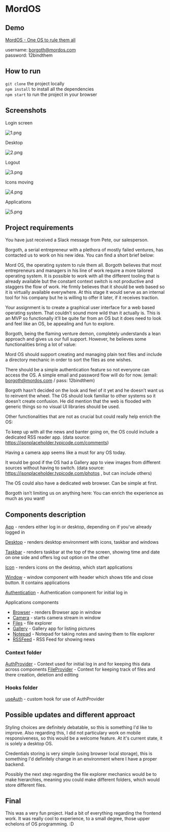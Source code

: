 # MordOS


## Demo 
[MordOS - One OS to rule them all](https://eclectic-elf-55163d.netlify.app/)

username: borgoth@mordos.com  
password: 12bindthem

## How to run
`git clone` the project locally  
`npm install` to install all the dependencies  
`npm start` to run the project in your browser

## Screenshots

Login screen

![1.png](https://raw.githubusercontent.com/balsa-asanovic/mord-os/master/src/Screenshots/1.png)

Desktop

![2.png](https://raw.githubusercontent.com/balsa-asanovic/mord-os/master/src/Screenshots/2.png)

Logout

![3.png](https://raw.githubusercontent.com/balsa-asanovic/mord-os/master/src/Screenshots/3.png)

Icons moving

![4.png](https://raw.githubusercontent.com/balsa-asanovic/mord-os/master/src/Screenshots/4.png)

Applications

![5.png](https://raw.githubusercontent.com/balsa-asanovic/mord-os/master/src/Screenshots/5.png)

## Project requirements

You have just received a Slack message from Pete, our salesperson.

Borgoth, a serial entrepreneur with a plethora of mostly failed ventures, has contacted us to work on
his new idea. You can find a short brief below:

Mord OS, the operating system to rule them all. Borgoth believes that most entrepreneurs and
managers in his line of work require a more tailored operating system. It is possible to work with all the
different tooling that is already available but the constant context switch is not productive and
staggers the flow of work. He firmly believes that it should be web based so it is virtually available
everywhere. At this stage it would serve as an internal tool for his company but he is willing to offer it
later, if it receives traction.

Your assignment is to create a graphical user interface for a web based operating system. That couldnʼt
sound more wild than it actually is. This is an MVP so functionally itʼll be quite far from an OS but it
does need to look and feel like an OS, be appealing and fun to explore.

Borgoth, being the flaming venture demon, completely understands a lean approach and gives us our
full support. However, he believes some functionalities bring a lot of value:

Mord OS should support creating and managing plain text files and include a directory mechanic in
order to sort the files as one wishes.

There should be a simple authentication feature so not everyone can access the OS. A simple email
and password flow will do for now. (email: borgoth@mordos.com / pass: 12bindthem)

Borgoth hasnʼt decided on the look and feel of it yet and he doesnʼt want us to reinvent the wheel. The
OS should look familiar to other systems so it doesnʼt create confusion. He did mention that the web
is flooded with generic things so no visual UI libraries should be used.

Other functionalities that are not as crucial but could really help enrich the OS:

To keep up with all the news and banter going on, the OS could include a dedicated RSS reader app.
(data source: https://jsonplaceholder.typicode.com/comments)

Having a camera app seems like a must for any OS today.

It would be good if the OS had a Gallery app to view images from different sources without having to
switch. (data source: https://jsonplaceholder.typicode.com/photos , but can include others)

The OS could also have a dedicated web browser. Can be simple at first.

Borgoth isnʼt limiting us on anything here:
You can enrich the experience as much as you want!

## Components description

[App](https://github.com/balsa-asanovic/mord-os/blob/master/src/App.js) - renders either log in or desktop, depending on if you've already logged in

[Desktop](https://github.com/balsa-asanovic/mord-os/blob/master/src/components/Desktop/Desktop.js) - renders desktop environment with icons, taskbar and windows

[Taskbar](https://github.com/balsa-asanovic/mord-os/blob/master/src/components/Taskbar/Taskbar.js) - renders taskbar at the top of the screen, showing time and date on one side and offers log out option on the other

[Icon](https://github.com/balsa-asanovic/mord-os/blob/master/src/components/Icon/Icon.js) - renders icons on the desktop, which start applications

[Window](https://github.com/balsa-asanovic/mord-os/blob/master/src/components/Window/Window.js) - window component with header which shows title and close button. It contains applications

[Authentication](https://github.com/balsa-asanovic/mord-os/blob/master/src/components/Authentication/Authentication.js) - Authentication component for initial log in

Applications components

- [Browser](https://github.com/balsa-asanovic/mord-os/blob/master/src/components/Applications/Browser/Browser.js) - renders Browser app in window
- [Camera](https://github.com/balsa-asanovic/mord-os/blob/master/src/components/Applications/Camera/Camera.js) - starts camera stream in window
- [Files](https://github.com/balsa-asanovic/mord-os/blob/master/src/components/Applications/Files/Files.js) - file explorer
- [Gallery](https://github.com/balsa-asanovic/mord-os/blob/master/src/components/Applications/Gallery/Gallery.js) - Gallery app for listing pictures
- [Notepad](https://github.com/balsa-asanovic/mord-os/blob/master/src/components/Applications/Notepad/Notepad.js) - Notepad for taking notes and saving them to file explorer
- [RSSFeed](https://github.com/balsa-asanovic/mord-os/blob/master/src/components/Applications/RssFeed/RssFeed.js) - RSS Feed for showing news

### Context folder

[AuthProvider](https://github.com/balsa-asanovic/mord-os/blob/master/src/context/AuthProvider.js) - Context used for initial log in and for keeping this data across components
[FileProvider](https://github.com/balsa-asanovic/mord-os/blob/master/src/context/FileProvider.js) - Context for keeping track of files and there creation, deletion and editing

### Hooks folder

[useAuth](https://github.com/balsa-asanovic/mord-os/blob/master/src/hooks/useAuth.js) - custom hook for use of AuthProvider

## Possible updates and different approact

Styling choices are definitely debatable, so this is something I'd like to improve.
Also regarding this, I did not particulary work on mobile responsiveness, so this would be a welcome feature.
At it's current state, it is solely a desktop OS.

Credentials storing is very simple (using browser local storage), this is something I'd definitely change in an environment where I have a proper backend.

Possibly the next step regarding the file explorer mechanics would be to make hierarchies, meaning you could make different folders, which would store different files.

## Final

This was a very fun project. Had a bit of everything regarding the frontend work.
It was really cool to experience, to a small degree, those upper echelons of OS programming. :D


